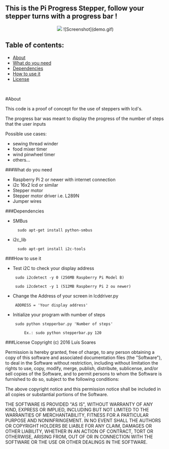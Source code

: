 This is the Pi Progress Stepper, follow your stepper turns with a progress bar !
------------------------------------------------------------------------

<p align="center">
  <img src="http://s12.postimg.org/itm0p51l9/12910901_10206020561495372_728780836_n.jpg">
  ![Screenshot](demo.gif)
</p>

Table of contents:
------------------

* [About](#about)
* [What do you need](#what-do-you-need)
* [Dependencies](#dependencies)
* [How to use it](#how-to-use-it)
* [License](#license)

<br>

#About

This code is a proof of concept for the use of steppers with lcd's.

The progress bar was meant to display the progress of the number of steps that the user inputs

Possible use cases:
		
 - sewing thread winder
 - food mixer timer 
 - wind pinwheel timer
 - others...
 
###What do you need

 - Raspberry Pi 2 or newer with internet connection 	
 -  i2c 16x2 lcd or similar
 - Stepper motor 
 - Stepper motor driver i.e. L289N
 - Jumper wires

###Dependencies

- SMBus

		sudo apt-get install python-smbus
- i2c_lib 

        sudo apt-get install i2c-tools
    

###How to use it


 - Test i2C to check your display address

        sudo i2cdetect -y 0 (256MB Raspberry Pi Model B)
        
        sudo i2cdetect -y 1 (512MB Raspberry Pi 2 ou newer)

 - Change the Address of your screen in lcddriver.py
 
        ADDRESS = 'Your display address'
    
 - Initialize your program with number of steps
 
    	sudo python stepperbar.py 'Number of steps'
    	
        	Ex.: sudo python stepperbar.py 120


###License
Copyright (c) 2016 Luís Soares

Permission is hereby granted, free of charge, to any person obtaining a copy of this software and associated documentation files (the "Software"), to deal in the Software without restriction, including without limitation the rights to use, copy, modify, merge, publish, distribute, sublicense, and/or sell copies of the Software, and to permit persons to whom the Software is furnished to do so, subject to the following conditions:

The above copyright notice and this permission notice shall be included in all copies or substantial portions of the Software.

THE SOFTWARE IS PROVIDED "AS IS", WITHOUT WARRANTY OF ANY KIND, EXPRESS OR IMPLIED, INCLUDING BUT NOT LIMITED TO THE WARRANTIES OF MERCHANTABILITY, FITNESS FOR A PARTICULAR PURPOSE AND NONINFRINGEMENT. IN NO EVENT SHALL THE AUTHORS OR COPYRIGHT HOLDERS BE LIABLE FOR ANY CLAIM, DAMAGES OR OTHER LIABILITY, WHETHER IN AN ACTION OF CONTRACT, TORT OR OTHERWISE, ARISING FROM, OUT OF OR IN CONNECTION WITH THE SOFTWARE OR THE USE OR OTHER DEALINGS IN THE SOFTWARE.
